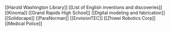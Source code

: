 [[Harold Washington Library]]
[[List of English inventions and discoveries]]
[[Kinoma]]
[[Grand Rapids High School]]
[[Digital modeling and fabrication]]
[[Solidscape]]
[[ParaNorman]]
[[EnvisionTEC]]
[[Zhiwei Robotics Corp]]
[[Medical Police]]
